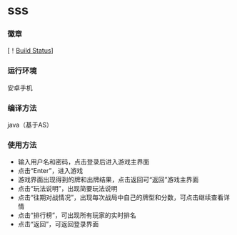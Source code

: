 # sss

### 徽章

[！[Build Status](https://img.shields.io/github/forks/Stlve/13shui)]

### 运行环境

安卓手机

### 编译方法

java（基于AS）

### 使用方法

- 输入用户名和密码，点击登录后进入游戏主界面
- 点击“Enter”，进入游戏
- 游戏界面出现得到的牌和出牌结果，点击返回可“返回”游戏主界面
- 点击“玩法说明”，出现简要玩法说明
- 点击“往期对战情况”，出现每次战局中自己的牌型和分数，可点击继续查看详情
- 点击“排行榜”，可出现所有玩家的实时排名
- 点击“返回”，可返回登录界面
